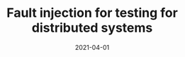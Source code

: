 ---
type: lecture
date: 2021-04-01
title: Fault injection for testing for distributed systems
tldr: "Recent techniques for randomized and lineage driven fault injection"
hide_from_announcments: true
#thumbnail: /static_files/presentations/lec.jpg
#links: 
#    - url: /static_files/presentations/lec.zip
#      name: notes
#    - url: /static_files/presentations/code.zip
#      name: codes
#    - url: https://google.com
#      name: slides
---